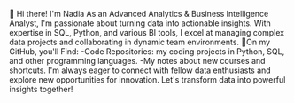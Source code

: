 👋 Hi there! I'm Nadia
As an Advanced Analytics & Business Intelligence Analyst, I'm passionate about turning data into actionable insights. With expertise in SQL, Python, and various BI tools, I excel at managing complex data projects and collaborating in dynamic team environments.
🚀On my GitHub, you'll Find:
-Code Repositories: my coding projects in Python, SQL, and other programming languages.
-My notes about new courses and shortcuts. 
I'm always eager to connect with fellow data enthusiasts and explore new opportunities for innovation. Let's transform data into powerful insights together!
